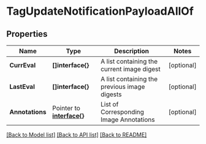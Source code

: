 # TagUpdateNotificationPayloadAllOf

## Properties

Name | Type | Description | Notes
------------ | ------------- | ------------- | -------------
**CurrEval** | **[]interface{}** | A list containing the current image digest | [optional] 
**LastEval** | **[]interface{}** | A list containing the previous image digests | [optional] 
**Annotations** | Pointer to [**interface{}**](.md) | List of Corresponding Image Annotations | [optional] 

[[Back to Model list]](../README.md#documentation-for-models) [[Back to API list]](../README.md#documentation-for-api-endpoints) [[Back to README]](../README.md)



